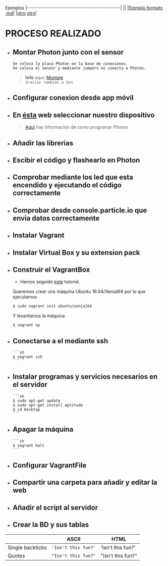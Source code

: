 Ejemplos
|----------------------------------------------|
||
|[Ejemplo formato .md](https://stackedit.io/app)|
|[otro](https://confluence.atlassian.com/bitbucketserver/markdown-syntax-guide-776639995.html)
[otro](http://commonmark.org/help/)|

# PROCESO REALIZADO

- ## Montar Photon junto con el sensor
      Se coloca la placa Photon en la base de conexiones.
      Se coloca el sensor y mediante jumpers se conecta a Photon.
  > **Info** aquí: [Montaje](https://google.com)<br/>
    `Gracias también a Ion`
- ## Configurar conexion desde app móvil
- ## En [ésta](https://build.particle.io/build) web seleccionar nuestro dispositivo
  > [Aquí](https://www.arduino.cc/reference/en/) hay información de como programar Photon
- ## Añadir las librerias
- ## Escibir el código y flashearlo en Photon
- ## Comprobar mediante los led que esta encendido y ejecutando el código correctamente
- ## Comprobar desde console.particle.io que envia datos correctamente
- ## Instalar Vagrant
- ## Instalar Virtual Box y su extension pack
- ## Construir el VagrantBox
    - Hemos seguido [este](https://scotch.io/tutorials/how-to-create-a-vagrant-base-box-from-an-existing-one) tutorial.
    
    Queremos crear una máquina Ubuntu 16.04/Xenial64 por lo que ejecutamos
    ```sh
    $ sudo vagrant init ubuntu/xenial64
    ```
    Y levantamos la máquina
    ```sh
    $ vagrant up
    ```
- ## Conectarse a el mediante ssh
      ```sh
      $ vagrant ssh
      ```
- ## Instalar programas y servicios necesarios en el servidor
      ```sh
      $ sudo apt-get update
      $ sudo apt-get install aptitude
      $ cd Desktop
      ```
- ## Apagar la máquina
      ```sh
      $ vagrant halt
      ```
- ## Configurar VagrantFile
- ## Compartir una carpeta para añadir y editar la web
- ## Añadir el script al servidor
- ## Crear la BD y sus tablas
|                |ASCII                          |HTML                         |
|----------------|-------------------------------|-----------------------------|
|Single backticks|`'Isn't this fun?'`            |'Isn't this fun?'            |
|Quotes          |`"Isn't this fun?"`            |"Isn't this fun?"            |

